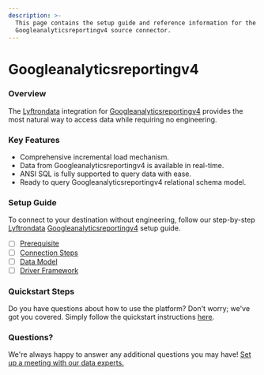 ```yaml
---
description: >-
  This page contains the setup guide and reference information for the
  Googleanalyticsreportingv4 source connector.
---
```


# Googleanalyticsreportingv4

### Overview

The [Lyftrondata](https://www.lyftrondata.com/) integration for [Googleanalyticsreportingv4](None/) provides the most natural way to access data while requiring no engineering.

### Key Features

* Comprehensive incremental load mechanism.
* Data from Googleanalyticsreportingv4 is available in real-time.
* ANSI SQL is fully supported to query data with ease.
* Ready to query Googleanalyticsreportingv4 relational schema model.

### Setup Guide

To connect to your destination without engineering, follow our step-by-step [Lyftrondata](https://www.lyftrondata.com/) [Googleanalyticsreportingv4](None/) setup guide.

* [ ] [Prerequisite](prerequisite.md)
* [ ] [Connection Steps](connection-steps.md)
* [ ] [Data Model](data-model/erd.md)
* [ ] [Driver Framework](driver-framework/)

### Quickstart Steps

Do you have questions about how to use the platform? Don't worry; we've got you covered. Simply follow the quickstart instructions [here](../../).

### Questions? <a href="#questions" id="questions"></a>

We're always happy to answer any additional questions you may have! [Set up a meeting with our data experts.](https://www.lyftrondata.com/book-a-meeting/)
